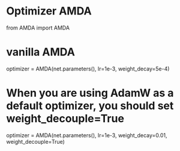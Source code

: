 # Optimizer AMDA

from AMDA import AMDA

# vanilla AMDA
optimizer = AMDA(net.parameters(), lr=1e-3, weight_decay=5e-4)

# When you are using AdamW as a default optimizer, you should set weight_decouple=True
optimizer = AMDA(net.parameters(), lr=1e-3, weight_decay=0.01, weight_decouple=True) 
